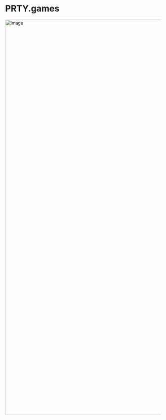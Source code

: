 # PRTY.games
<img width="1280" alt="image" src="https://github.com/BK2004/PRTY.games/assets/36060330/c3389fe2-bc6f-40e4-80ac-30af083e37f5">
